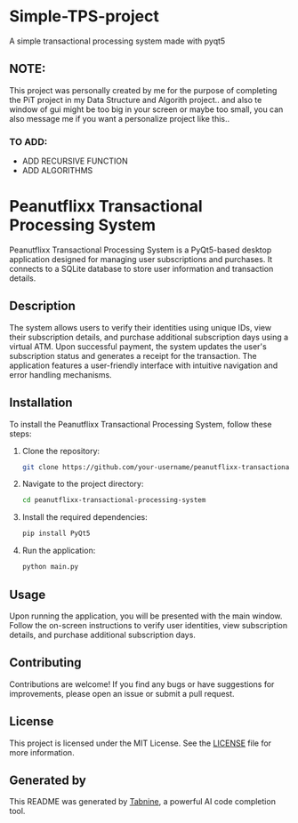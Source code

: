 # Simple-TPS-project
A simple transactional processing system made with pyqt5

## NOTE:
This project was personally created by me for the purpose of completing the PiT project in my Data Structure and Algorith project.. and also te window of gui might be too big in your screen or maybe too small, you can also message me if you want a personalize project like this..

### TO ADD:
- ADD RECURSIVE FUNCTION
- ADD ALGORITHMS

# Peanutflixx Transactional Processing System

Peanutflixx Transactional Processing System is a PyQt5-based desktop application designed for managing user subscriptions and purchases. It connects to a SQLite database to store user information and transaction details.

## Description

The system allows users to verify their identities using unique IDs, view their subscription details, and purchase additional subscription days using a virtual ATM. Upon successful payment, the system updates the user's subscription status and generates a receipt for the transaction. The application features a user-friendly interface with intuitive navigation and error handling mechanisms.

## Installation

To install the Peanutflixx Transactional Processing System, follow these steps:

1. Clone the repository:
   ```bash
   git clone https://github.com/your-username/peanutflixx-transactional-processing-system.git
   ```

2. Navigate to the project directory:
   ```bash
   cd peanutflixx-transactional-processing-system
   ```

3. Install the required dependencies:
   ```bash
   pip install PyQt5
   ```

4. Run the application:
   ```bash
   python main.py
   ```

## Usage

Upon running the application, you will be presented with the main window. Follow the on-screen instructions to verify user identities, view subscription details, and purchase additional subscription days.

## Contributing

Contributions are welcome! If you find any bugs or have suggestions for improvements, please open an issue or submit a pull request.

## License

This project is licensed under the MIT License. See the [LICENSE](LICENSE) file for more information.

## Generated by

This README was generated by [Tabnine](https://tabnine.com/), a powerful AI code completion tool.
